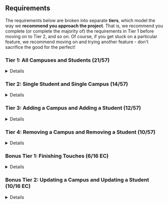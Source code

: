 ## Requirements

The requirements below are broken into separate **tiers**, which model the way we **recommend you approach the project**. That is, we recommend you complete (or complete the majority of) the requirements in Tier 1 before moving on to Tier 2, and so on. Of course, if you get stuck on a particular feature, we recommend moving on and trying another feature - don't sacrifice the good for the perfect!

### Tier 1: All Campuses and Students (21/57)

<details>

#### Backend

- [ ] Write a `campuses` model with the following information:
  - [x] name - not empty or null
  - [x] imageUrl - with a default value
  - [x] address - not empty or null
  - [x] description - extremely large text
- [x] Write a `students` model with the following information:
  - [x] firstName - not empty or null
  - [x] lastName - not empty or null
  - [x] email - not empty or null; must be a valid email
  - [x] imageUrl - with a default value
  - [x] gpa - decimal between 0.0 and 4.0
- [x] Students may be associated with at most one campus. Likewise, campuses may be associated with many students

- [x] Write a route to serve up all students
- [X] Write a route to serve up all campuses

#### Frontend
- [x] Write a campuses sub-reducer to manage campuses in your Redux store
- [x] Write a students sub-reducer to manage students in your Redux store
- [x] Write a component to display a list of all campuses (just their names and images)
- [x] Write a component to display a list of all students (just their names)
- [x] Display the all-campuses component when the url matches `/campuses`
- [x] Display the all-students component when the url matches `/students`
- [x] Add links to the navbar that can be used to navigate to the all-campuses view and the all-students view

Congrats! You have completed your first vertical slice! Make sure to `commit -m "Feature: Get All Campuses and Students"` before moving on (see `RUBRIC.md` - points are awarded/deducted for a proper git workflow)!

</details>

### Tier 2: Single Student and Single Campus (14/57)

<details>

#### Backend

- [x] Write a route to serve up a single campus (based on its id), _including that campuses' students_
- [x] Write a route to serve up a single student (based on their id), _including that student's campus_

#### Frontend
- [x] Write a component to display a single campus with the following information:
  - [x] The campus's name, image, address and description
  - [x] A list of the names of all students in that campus (or a helpful message if it doesn't have any students)
- [x] Display the appropriate campus's info when the url matches `/campuses/:campusId`
- [x] Clicking on a campus from the all-campuses view should navigate to show that campus in the single-campus view

- [x] Write a component to display a single student with the following information:
  - [x] The student's full name, email, image, and gpa
  - [x] The name of their campus (or a helpful message if they don't have one)
- [x] Display the appropriate student when the url matches `/students/:studentId`
- [x] Clicking on a student from the all-students view should navigate to show that student in the single-student view

- [x] Clicking on the name of a student in the single-campus view should navigate to show that student in the single-student view
- [x] Clicking on the name of a campus in the single-student view should navigate to show that campus in the single-campus view

Congrats! You have completed your second vertical slice! Make sure to `commit -m "Feature: Get Single Campus and Student"` before moving on (see `RUBRIC.md` - points are awarded/deducted for a proper git workflow)!


</details>

### Tier 3: Adding a Campus and Adding a Student (12/57)

<details>

#### Backend

- [x] Write a route to add a new campus
- [x] Write a route to add a new student

#### Frontend

- [x] Write a component to display a form for adding a new campus that contains inputs for _at least_ the name and address.
- [x] Display this component EITHER as part of the all-campuses view, or as its own view
- [x] Submitting the form with a valid name/address should:
  - [x] Make an AJAX request that causes the new campus to be persisted in the database
  - [x] Add the new campus to the list of campuses without needing to refresh the page

- [x] Write a component to display a form for adding a new student that contains inputs for _at least_ first name, last name and email
- [x] Display this component EITHER as part of the all-students view, or as its own view
- [x] Submitting the form with a valid first name/last name/email should:
  - [x] Make an AJAX request that causes the new student to be persisted in the database
  - [x] Add the new student to the list of students without needing to refresh the page

Congrats! You have completed your third vertical slice! Make sure to `commit -m "Feature: Add Campus and Student"` before moving on (see `RUBRIC.md` - points are awarded/deducted for a proper git workflow)!


</details>

### Tier 4: Removing a Campus and Removing a Student (10/57)

<details>

#### Backend

- [x] Write a route to remove a campus (based on its id)
- [x] Write a route to remove a student (based on their id)

#### Frontend

- [x] In the all-campuses view, include an `X` button next to each campus
- [x] Clicking the `X` button should:
  - [x] Make an AJAX request that causes that campus to be removed from database
  - [x] Remove the campus from the list of campuses without needing to refresh the page

- [x] In the all-students view, include an `X` button next to each student
- [x] Clicking the `X` button should:
  - [x] Make an AJAX request that causes that student to be removed from database
  - [x] Remove the student from the list of students without needing to refresh the page

Congrats! You have completed your fourth vertical slice! Make sure to `commit -m "Feature: Remove Campus and Student"` before moving on (see `RUBRIC.md` - points are awarded/deducted for a proper git workflow)!


</details>

### Bonus Tier 1: Finishing Touches (6/16 EC)

<details>

- [x] If a user attempts to add a new student or campus without a required field, a helpful message should be displayed
- [x] If a user attempts to access a page that doesn't exist (ex. `/cafeteria`), a helpful "not found" message should be displayed
- [x] If a user attempts to view a student/campus that doesn't exist, a helpful message should be displayed
- [x] Whenever a component needs to wait for data to load from the server, a "loading" message should be displayed until the data is available
- [x] Has a working `seed` file, that seeds the db with complete student and campus instances.
- [ ] Overall, the app is spectacularly styled and visually stunning

</details>

### Bonus Tier 2: Updating a Campus and Updating a Student (10/16 EC)

<details>

#### Backend

- [ ] Write a route to update an existing campus
- [ ] Write a route to update an existing student

#### Frontend

- [x] Write a component to display a form updating _at least_ a campus's name and address
- [x] Display this component as part of the single-campus view
- Submitting the form with a valid name/address should:
  - [ ] Make an AJAX request that causes that campus to be updated in the database
  - [ ] Update the campus in the current view without needing to refresh the page

- [x] Write a component to display a form updating _at least_ a student's first and last names, and email
- [x] Display this component as part of the single-student view
- Submitting the form with a valid name/address should:
  - [ ] Make an AJAX request that causes that student to be updated in the database
  - [ ] Update the student in the current view without needing to refresh the page

</details>
